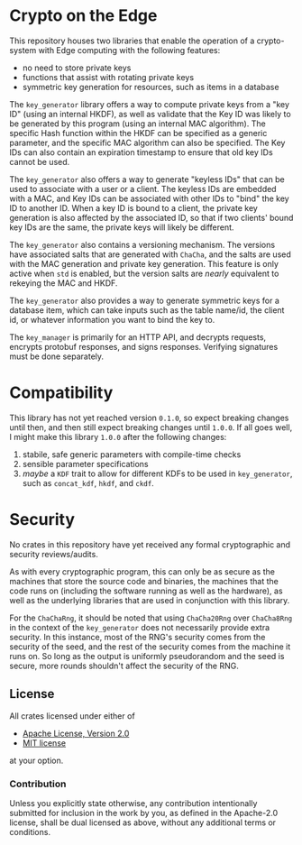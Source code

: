 # Crypto on the Edge

This repository houses two libraries that enable the operation of a crypto-system with Edge computing with the following features:
* no need to store private keys
* functions that assist with rotating private keys
* symmetric key generation for resources, such as items in a database

The `key_generator` library offers a way to compute private keys from a "key ID" (using an internal HKDF), as well as validate that the Key ID was likely to be generated by this program (using an internal MAC algorithm). The specific Hash function within the HKDF can be specified as a generic parameter, and the specific MAC algorithm can also be specified. The Key IDs can also contain an expiration timestamp to ensure that old key IDs cannot be used.

The `key_generator` also offers a way to generate "keyless IDs" that can be used to associate with a user or a client. The keyless IDs are embedded with a MAC, and Key IDs can be associated with other IDs to "bind" the key ID to another ID. When a key ID is bound to a client, the private key generation is also affected by the associated ID, so that if two clients' bound key IDs are the same, the private keys will likely be different.

The `key_generator` also contains a versioning mechanism. The versions have associated salts that are generated with `ChaCha`, and the salts are used with the MAC generation and private key generation. This feature is only active when `std` is enabled, but the version salts are *nearly* equivalent to rekeying the MAC and HKDF.

The `key_generator` also provides a way to generate symmetric keys for a database item, which can take inputs such as the table name/id, the client id, or whatever information you want to bind the key to.

The `key_manager` is primarily for an HTTP API, and decrypts requests, encrypts protobuf responses, and signs responses. Verifying signatures must be done separately.

# Compatibility

This library has not yet reached version `0.1.0`, so expect breaking changes until then, and then still expect breaking changes until `1.0.0`. If all goes well, I might make this library `1.0.0` after the following changes:
1) stabile, safe generic parameters with compile-time checks
2) sensible parameter specifications
3) *maybe* a `KDF` trait to allow for different KDFs to be used in `key_generator`, such as `concat_kdf`, `hkdf`, and `ckdf`.

# Security

No crates in this repository have yet received any formal cryptographic and security reviews/audits.

As with every cryptographic program, this can only be as secure as the machines that store the source code and binaries, the machines that the code runs on (including the software running as well as the hardware), as well as the underlying libraries that are used in conjunction with this library.

For the `ChaChaRng`, it should be noted that using `ChaCha20Rng` over `ChaCha8Rng` in the context of the `key_generator` does not necessarily provide extra security. In this instance, most of the RNG's security comes from the security of the seed, and the rest of the security comes from the machine it runs on. So long as the output is uniformly pseudorandom and the seed is secure, more rounds shouldn't affect the security of the RNG.


## License

All crates licensed under either of

 * [Apache License, Version 2.0](http://www.apache.org/licenses/LICENSE-2.0)
 * [MIT license](http://opensource.org/licenses/MIT)

at your option.

### Contribution

Unless you explicitly state otherwise, any contribution intentionally submitted for inclusion in the work by you, as defined in the Apache-2.0 license, shall be dual licensed as above, without any additional terms or conditions.
